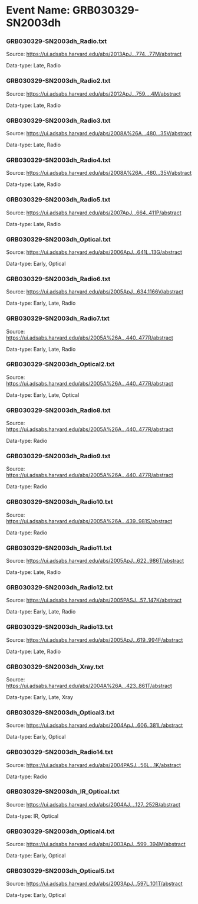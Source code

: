 # Event Name: GRB030329-SN2003dh


### GRB030329-SN2003dh_Radio.txt


Source: https://ui.adsabs.harvard.edu/abs/2013ApJ...774...77M/abstract

Data-type: Late, Radio

### GRB030329-SN2003dh_Radio2.txt


Source: https://ui.adsabs.harvard.edu/abs/2012ApJ...759....4M/abstract

Data-type: Late, Radio

### GRB030329-SN2003dh_Radio3.txt


Source: https://ui.adsabs.harvard.edu/abs/2008A%26A...480...35V/abstract

Data-type: Late, Radio

### GRB030329-SN2003dh_Radio4.txt


Source: https://ui.adsabs.harvard.edu/abs/2008A%26A...480...35V/abstract

Data-type: Late, Radio

### GRB030329-SN2003dh_Radio5.txt


Source: https://ui.adsabs.harvard.edu/abs/2007ApJ...664..411P/abstract

Data-type: Late, Radio

### GRB030329-SN2003dh_Optical.txt


Source: https://ui.adsabs.harvard.edu/abs/2006ApJ...641L..13G/abstract

Data-type: Early, Optical

### GRB030329-SN2003dh_Radio6.txt


Source: https://ui.adsabs.harvard.edu/abs/2005ApJ...634.1166V/abstract

Data-type: Early, Late, Radio

### GRB030329-SN2003dh_Radio7.txt


Source: https://ui.adsabs.harvard.edu/abs/2005A%26A...440..477R/abstract

Data-type: Early, Late, Radio

### GRB030329-SN2003dh_Optical2.txt


Source: https://ui.adsabs.harvard.edu/abs/2005A%26A...440..477R/abstract

Data-type: Early, Late, Optical

### GRB030329-SN2003dh_Radio8.txt


Source: https://ui.adsabs.harvard.edu/abs/2005A%26A...440..477R/abstract

Data-type: Radio

### GRB030329-SN2003dh_Radio9.txt


Source: https://ui.adsabs.harvard.edu/abs/2005A%26A...440..477R/abstract

Data-type: Radio

### GRB030329-SN2003dh_Radio10.txt


Source: https://ui.adsabs.harvard.edu/abs/2005A%26A...439..981S/abstract

Data-type: Radio

### GRB030329-SN2003dh_Radio11.txt


Source: https://ui.adsabs.harvard.edu/abs/2005ApJ...622..986T/abstract

Data-type: Late, Radio

### GRB030329-SN2003dh_Radio12.txt


Source: https://ui.adsabs.harvard.edu/abs/2005PASJ...57..147K/abstract

Data-type: Early, Late, Radio

### GRB030329-SN2003dh_Radio13.txt


Source: https://ui.adsabs.harvard.edu/abs/2005ApJ...619..994F/abstract

Data-type: Late, Radio

### GRB030329-SN2003dh_Xray.txt


Source: https://ui.adsabs.harvard.edu/abs/2004A%26A...423..861T/abstract

Data-type: Early, Late, Xray

### GRB030329-SN2003dh_Optical3.txt


Source: https://ui.adsabs.harvard.edu/abs/2004ApJ...606..381L/abstract

Data-type: Early, Optical

### GRB030329-SN2003dh_Radio14.txt


Source: https://ui.adsabs.harvard.edu/abs/2004PASJ...56L...1K/abstract

Data-type: Radio

### GRB030329-SN2003dh_IR_Optical.txt


Source: https://ui.adsabs.harvard.edu/abs/2004AJ....127..252B/abstract

Data-type: IR, Optical

### GRB030329-SN2003dh_Optical4.txt


Source: https://ui.adsabs.harvard.edu/abs/2003ApJ...599..394M/abstract

Data-type: Early, Optical

### GRB030329-SN2003dh_Optical5.txt


Source: https://ui.adsabs.harvard.edu/abs/2003ApJ...597L.101T/abstract

Data-type: Early, Optical